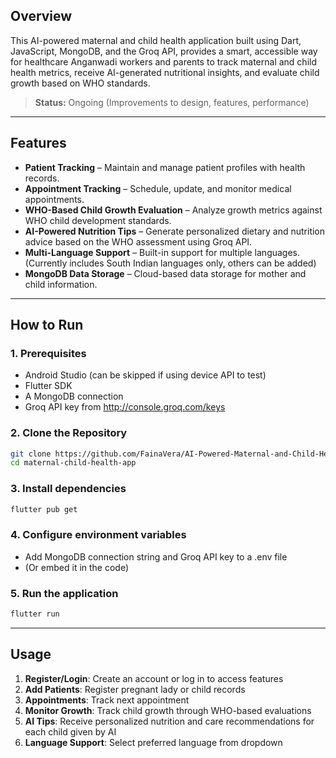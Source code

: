 ## Overview
This AI-powered maternal and child health application built using Dart, JavaScript, MongoDB, and the Groq API, provides a smart, accessible way for healthcare Anganwadi workers and parents to track maternal and child health metrics, receive AI-generated nutritional insights, and evaluate child growth based on WHO standards.
> **Status:** Ongoing (Improvements to design, features, performance)

---

## Features
- **Patient Tracking** – Maintain and manage patient profiles with health records.
- **Appointment Tracking** – Schedule, update, and monitor medical appointments.
- **WHO-Based Child Growth Evaluation** – Analyze growth metrics against WHO child development standards.
- **AI-Powered Nutrition Tips** – Generate personalized dietary and nutrition advice based on the WHO assessment using Groq API.
- **Multi-Language Support** – Built-in support for multiple languages. (Currently includes South Indian languages only, others can be added)
- **MongoDB Data Storage** – Cloud-based data storage for mother and child information.

---

## How to Run

### 1. Prerequisites
- Android Studio  (can be skipped if using device API to test)
- Flutter SDK
- A MongoDB connection
- Groq API key from http://console.groq.com/keys

### 2. Clone the Repository
```bash
git clone https://github.com/FainaVera/AI-Powered-Maternal-and-Child-Health-Application.git
cd maternal-child-health-app
```
### 3. Install dependencies
```bash
flutter pub get
```
### 4. Configure environment variables
- Add MongoDB connection string and Groq API key to a .env file
- (Or embed it in the code)

### 5. Run the application
```bash
flutter run
```

---

## Usage

1. **Register/Login**: Create an account or log in to access features
2. **Add Patients**: Register pregnant lady or child records
3. **Appointments**: Track next appointment
4. **Monitor Growth**: Track child growth through WHO-based evaluations
5. **AI Tips**: Receive personalized nutrition and care recommendations for each child given by AI
6. **Language Support**: Select preferred language from dropdown
